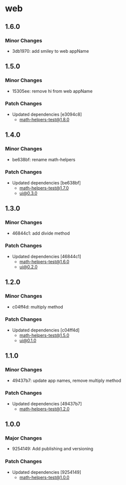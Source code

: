 # web

## 1.6.0

### Minor Changes

- 3db1970: add smiley to web appName

## 1.5.0

### Minor Changes

- 15305ee: remove hi from web appName

### Patch Changes

- Updated dependencies [e3094c8]
  - math-helpers-test@1.8.0

## 1.4.0

### Minor Changes

- be638bf: rename math-helpers

### Patch Changes

- Updated dependencies [be638bf]
  - math-helpers-test@1.7.0
  - ui@0.3.0

## 1.3.0

### Minor Changes

- 46844c1: add divide method

### Patch Changes

- Updated dependencies [46844c1]
  - math-helpers-test@1.6.0
  - ui@0.2.0

## 1.2.0

### Minor Changes

- c04ff4d: multiply method

### Patch Changes

- Updated dependencies [c04ff4d]
  - math-helpers-test@1.5.0
  - ui@0.1.0

## 1.1.0

### Minor Changes

- 49437b7: update app names, remove multiply method

### Patch Changes

- Updated dependencies [49437b7]
  - math-helpers-test@1.2.0

## 1.0.0

### Major Changes

- 9254149: Add publishing and versioning

### Patch Changes

- Updated dependencies [9254149]
  - math-helpers-test@1.0.0
